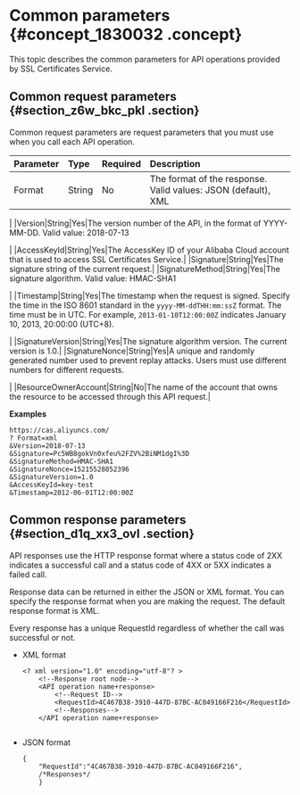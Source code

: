 # Common parameters {#concept_1830032 .concept}

This topic describes the common parameters for API operations provided by SSL Certificates Service.

## Common request parameters {#section_z6w_bkc_pkl .section}

Common request parameters are request parameters that you must use when you call each API operation.

|Parameter|Type|Required|Description|
|:--------|:---|:-------|:----------|
|Format|String|No|The format of the response. Valid values: JSON \(default\), XML

 |
|Version|String|Yes|The version number of the API, in the format of YYYY-MM-DD. Valid value: 2018-07-13

 |
|AccessKeyId|String|Yes|The AccessKey ID of your Alibaba Cloud account that is used to access SSL Certificates Service.|
|Signature|String|Yes|The signature string of the current request.|
|SignatureMethod|String|Yes|The signature algorithm. Valid value: HMAC-SHA1

 |
|Timestamp|String|Yes|The timestamp when the request is signed. Specify the time in the ISO 8601 standard in the `yyyy-MM-ddTHH:mm:ssZ` format. The time must be in UTC. For example, `2013-01-10T12:00:00Z` indicates January 10, 2013, 20:00:00 \(UTC+8\).

 |
|SignatureVersion|String|Yes|The signature algorithm version. The current version is 1.0.|
|SignatureNonce|String|Yes|A unique and randomly generated number used to prevent replay attacks. Users must use different numbers for different requests.

 |
|ResourceOwnerAccount|String|No|The name of the account that owns the resource to be accessed through this API request.|

**Examples** 

``` {#codeblock_gmg_6mj_omx}
https://cas.aliyuncs.com/
? Format=xml
&Version=2018-07-13
&Signature=Pc5WB8gokVn0xfeu%2FZV%2BiNM1dgI%3D
&SignatureMethod=HMAC-SHA1
&SignatureNonce=15215528852396
&SignatureVersion=1.0
&AccessKeyId=key-test
&Timestamp=2012-06-01T12:00:00Z
```

## Common response parameters {#section_d1q_xx3_ovl .section}

API responses use the HTTP response format where a status code of 2XX indicates a successful call and a status code of 4XX or 5XX indicates a failed call.

Response data can be returned in either the JSON or XML format. You can specify the response format when you are making the request. The default response format is XML.

Every response has a unique RequestId regardless of whether the call was successful or not.

-   XML format

    ``` {#codeblock_x7q_irp_ci7}
    <? xml version="1.0" encoding="utf-8"? > 
        <!--Response root node-->
        <API operation name+response>
            <!--Request ID-->
            <RequestId>4C467B38-3910-447D-87BC-AC049166F216</RequestId>
            <!--Responses-->
        </API operation name+response>
    					
    ```

-   JSON format

    ``` {#codeblock_pna_kwx_o65}
    {
        "RequestId":"4C467B38-3910-447D-87BC-AC049166F216",
        /*Responses*/
        }
    ```


